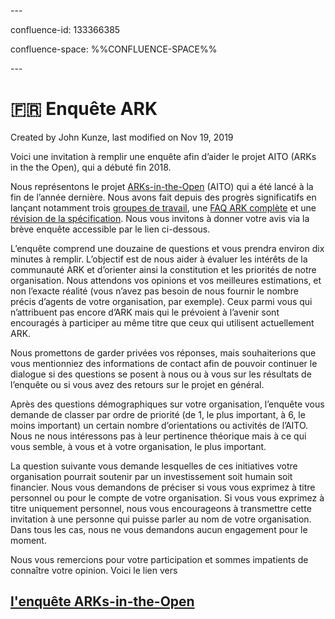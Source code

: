 \---

confluence-id: 133366385

confluence-space: %%CONFLUENCE-SPACE%%

\---

🇫🇷 Enquête ARK
================

Created by John Kunze, last modified on Nov 19, 2019

Voici une invitation à remplir une enquête afin d’aider le projet AITO (ARKs in the the Open), qui a débuté fin 2018. 

Nous représentons le projet [ARKs-in-the-Open](http://arksintheopen.org) (AITO) qui a été lancé à la fin de l’année dernière. Nous avons fait depuis des progrès significatifs en lançant notamment trois [groupes de travail](https://wiki.duraspace.org/pages/viewpage.action?pageId=108757988&src=contextnavpagetreemode), une [FAQ ARK complète](https://wiki.duraspace.org/display/ARKs/ARK+Identifiers+FAQ%2C+version+0.91) et une [révision de la spécification](https://tools.ietf.org/html/draft-kunze-ark-22). Nous vous invitons à donner votre avis via la brève enquête accessible par le lien ci-dessous. 

L’enquête comprend une douzaine de questions et vous prendra environ dix minutes à remplir. L’objectif est de nous aider à évaluer les intérêts de la communauté ARK et d’orienter ainsi la constitution et les priorités de notre organisation. Nous attendons vos opinions et vos meilleures estimations, et non l’exacte réalité (vous n’avez pas besoin de nous fournir le nombre précis d’agents de votre organisation, par exemple). Ceux parmi vous qui n’attribuent pas encore d’ARK mais qui le prévoient à l’avenir sont encouragés à participer au même titre que ceux qui utilisent actuellement ARK.

Nous promettons de garder privées vos réponses, mais souhaiterions que vous mentionniez des informations de contact afin de pouvoir continuer le dialogue si des questions se posent à nous ou à vous sur les résultats de l’enquête ou si vous avez des retours sur le projet en général. 

Après des questions démographiques sur votre organisation, l’enquête vous demande de classer par ordre de priorité (de 1, le plus important, à 6, le moins important) un certain nombre d’orientations ou activités de l’AITO. Nous ne nous intéressons pas à leur pertinence théorique mais à ce qui vous semble, à vous et à votre organisation, le plus important.

La question suivante vous demande lesquelles de ces initiatives votre organisation pourrait soutenir par un investissement soit humain soit financier. Nous vous demandons de préciser si vous vous exprimez à titre personnel ou pour le compte de votre organisation. Si vous vous exprimez à titre uniquement personnel, nous vous encourageons à transmettre cette invitation à une personne qui puisse parler au nom de votre organisation. Dans tous les cas, nous ne vous demandons aucun engagement pour le moment.

Nous vous remercions pour votre participation et sommes impatients de connaître votre opinion. Voici le lien vers

[l'enquête ARKs-in-the-Open](https://www.surveygizmo.com/s3/5224014/ARKs-in-the-Open-Interest-Survey-French-Twitter)
--------------------------------------------------------------------------------------------------------------------